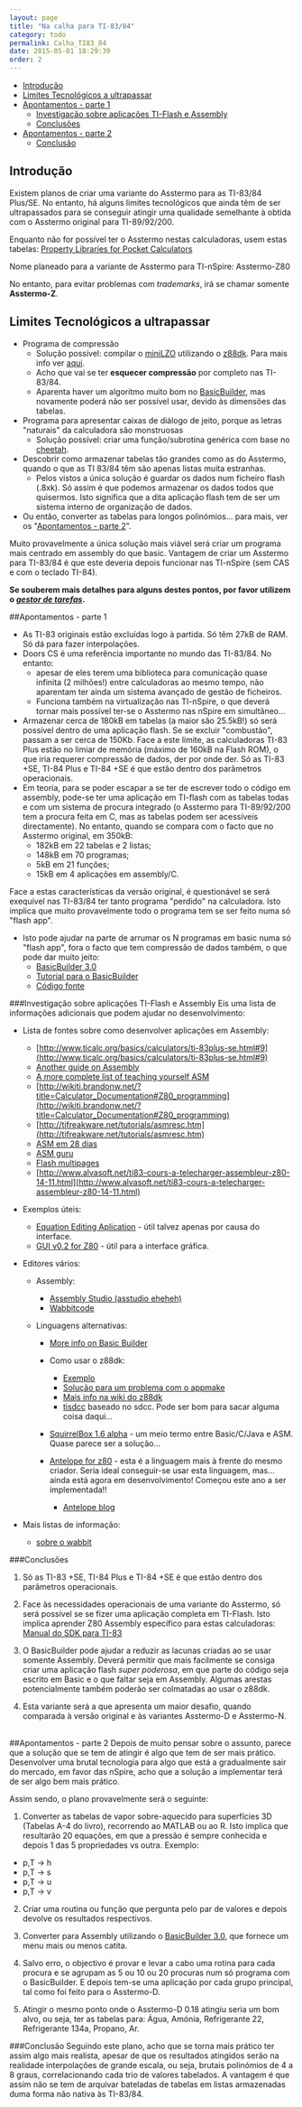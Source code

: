 ```yaml
---
layout: page
title: "Na calha para TI-83/84"
category: todo
permalink: Calha_TI83_84
date: 2015-05-01 18:29:39
order: 2
---
```


  * [Introdução](#introdução)
  * [Limites Tecnológicos a ultrapassar](#limites-tecnológicos-a-ultrapassar)
  * [Apontamentos - parte 1](#apontamentos---parte-1)
    * [Investigação sobre aplicações TI-Flash e Assembly](#investigação-sobre-aplicações-ti-flash-e-assembly)
    * [Conclusões](#conclusões)
  * [Apontamentos - parte 2](#apontamentos---parte-2)
    * [Conclusão](#conclusão)

## Introdução
Existem planos de criar uma variante do Asstermo para as TI-83/84 Plus/SE. No entanto, há alguns limites tecnológicos que ainda têm de ser ultrapassados para se conseguir atingir uma qualidade semelhante à obtida com o Asstermo original para TI-89/92/200.

Enquanto não for possível ter o Asstermo nestas calculadoras, usem estas tabelas: [Property Libraries for Pocket Calculators](http://www.steamtables-pocket-calculators.com)

Nome planeado para a variante de Asstermo para TI-nSpire: Asstermo-Z80

No entanto, para evitar problemas com _trademarks_, irá se chamar somente **Asstermo-Z**.

## Limites Tecnológicos a ultrapassar

* Programa de compressão
  * Solução possível: compilar o [miniLZO](http://www.oberhumer.com/opensource/lzo/) utilizando o [z88dk](http://www.z88dk.org). Para mais info ver [aqui](http://forum.ticalcs.net/showthread.php?tid=432&page=3).
  * Acho que vai se ter **esquecer compressão** por completo nas TI-83/84.
  * Aparenta haver um algoritmo muito bom no [BasicBuilder](http://www.ticalc.org/archives/files/fileinfo/321/32127.html), mas novamente poderá não ser possível usar, devido às dimensões das tabelas.
* Programa para apresentar caixas de diálogo de jeito, porque as letras "naturais" da calculadora são monstruosas
  * Solução possível: criar uma função/subrotina genérica com base no [cheetah](http://www.ticalc.org/archives/files/fileinfo/318/31801.html).
* Descobrir como armazenar tabelas tão grandes como as do Asstermo, quando o que as TI 83/84 têm são apenas listas muita estranhas.
  * Pelos vistos a única solução é guardar os dados num ficheiro flash (.8xk). Só assim é que podemos armazenar os dados todos que quisermos. Isto significa que a dita aplicação flash tem de ser um sistema interno de organização de dados.
* Ou então, converter as tabelas para longos polinómios... para mais, ver os "[Apontamentos - parte 2](#apontamentos---parte-2)".

Muito provavelmente a única solução mais viável será criar um programa mais centrado em assembly do que basic.
Vantagem de criar um Asstermo para TI-83/84 é que este deveria depois funcionar nas TI-nSpire (sem CAS e com o teclado TI-84).

**Se souberem mais detalhes para alguns destes pontos, por favor utilizem o [_gestor de tarefas_](https://github.com/asstermo/asstermo.github.io/issues).**


##Apontamentos - parte 1

* As TI-83 originais estão excluídas logo à partida. Só têm 27kB de RAM. Só dá para fazer interpolações.
* Doors CS é uma referência importante no mundo das TI-83/84. No entanto:
  * apesar de eles terem uma biblioteca para comunicação quase infinita (2 milhões!) entre calculadoras ao mesmo tempo, não aparentam ter ainda um sistema avançado de gestão de ficheiros.
  * Funciona também na virtualização nas TI-nSpire, o que deverá tornar mais possível ter-se o Asstermo nas nSpire em simultâneo...
* Armazenar cerca de 180kB em tabelas (a maior são 25.5kB!) só será possível dentro de uma aplicação flash. Se se excluir "combustão", passam a ser cerca de 150Kb. Face a este limite, as calculadoras TI-83 Plus estão no limiar de memória (máximo de 160kB na Flash ROM), o que iria requerer compressão de dados, der por onde der. Só as TI-83 +SE, TI-84 Plus e TI-84 +SE é que estão dentro dos parâmetros operacionais.
* Em teoria, para se poder escapar a se ter de escrever todo o código em assembly, pode-se ter uma aplicação em TI-flash com as tabelas todas e com um sistema de procura integrado (o Asstermo para TI-89/92/200 tem a procura feita em C, mas as tabelas podem ser acessíveis directamente). No entanto, quando se compara com o facto que no Asstermo original, em 350kB:
  * 182kB em 22 tabelas e 2 listas;
  * 148kB em 70 programas;
  * 5kB em 21 funções;
  * 15kB em 4 aplicações em assembly/C.

Face a estas características da versão original, é questionável se será exequível nas TI-83/84 ter tanto programa "perdido" na calculadora. Isto implica que muito provavelmente todo o programa tem se ser feito numa só "flash app".


* Isto pode ajudar na parte de arrumar os N programas em basic numa só "flash app", fora o facto que tem compressão de dados também, o que pode dar muito jeito:
  * [BasicBuilder 3.0](http://www.ticalc.org/archives/files/fileinfo/321/32127.html)
  * [Tutorial para o BasicBuilder](http://www.ticalc.org/archives/files/fileinfo/389/38998.html)
  * [Código fonte](http://sourceforge.net/projects/basicbuilder/)


###Investigação sobre aplicações TI-Flash e Assembly
Eis uma lista de informações adicionais que podem ajudar no desenvolvimento:

* Lista de fontes sobre como desenvolver aplicações em Assembly:
  * [http://www.ticalc.org/basics/calculators/ti-83plus-se.html#9](http://www.ticalc.org/basics/calculators/ti-83plus-se.html#9)
  * [Another guide on Assembly](http://www.omnimaga.org/index.php?topic=8316.0)
  * [A more complete list of teaching yourself ASM](http://www.unitedti.org/forum/index.php?showtopic=174)
  * [http://wikiti.brandonw.net/?title=Calculator_Documentation#Z80_programming](http://wikiti.brandonw.net/?title=Calculator_Documentation#Z80_programming)
  * [http://tifreakware.net/tutorials/asmresc.htm](http://tifreakware.net/tutorials/asmresc.htm)
  * [ASM em 28 dias](http://www.ticalc.org/archives/files/fileinfo/268/26877.html)
  * [ASM guru](http://www.ticalc.org/archives/files/fileinfo/69/6961.html)
  * [Flash multipages](http://z80-heaven.wikidot.com/flash-applications)
  * [http://www.alvasoft.net/ti83-cours-a-telecharger-assembleur-z80-14-11.html](http://www.alvasoft.net/ti83-cours-a-telecharger-assembleur-z80-14-11.html)

* Exemplos úteis:
  * [Equation Editing Aplication](http://www.ticalc.org/archives/files/fileinfo/324/32459.html) - útil talvez apenas por causa do interface.
  * [GUI v0.2 for Z80](http://www.ticalc.org/archives/files/fileinfo/250/25021.html) - útil para a interface gráfica.

* Editores vários:

  * Assembly:
    * [Assembly Studio (asstudio eheheh)](http://www.ticalc.org/archives/files/fileinfo/158/15892.html)
    * [Wabbitcode](http://wabbit.codeplex.com/releases/view/45275)

  * Linguagens alternativas:
    * [More info on Basic Builder](http://tibasicdev.wikidot.com/basicbuilder)

    * Como usar o z88dk:
      * [Exemplo](http://www.z88dk.org/forum/viewtopic.php?id=4880)
      * [Solução para um problema com o appmake](http://www.z88dk.org/forum/viewtopic.php?id=4883)
      * [Mais info na wiki do z88dk](http://www.z88dk.org/wiki/doku.php?id=platform:ticalc)
      * [tisdcc](https://github.com/cemeyer/tisdcc/wiki) baseado no sdcc. Pode ser bom para sacar alguma coisa daqui...

    * [SquirrelBox 1.6 alpha](http://www.ticalc.org/archives/files/fileinfo/414/41454.html) - um meio termo entre Basic/C/Java e ASM. Quase parece ser a solução...

    * [Antelope for z80](https://code.google.com/p/antelope/) - esta é a linguagem mais à frente do mesmo criador. Seria ideal conseguir-se usar esta linguagem, mas... ainda está agora em desenvolvimento! Começou este ano a ser implementada!!
      * [Antelope blog](http://dancookplusplus.blogspot.pt/)

* Mais listas de informação:
  * [sobre o wabbit](http://www.tumblr.com/tagged/ti83%2b)


###Conclusões

1. Só as TI-83 +SE, TI-84 Plus e TI-84 +SE é que estão dentro dos parâmetros operacionais.

2. Face às necessidades operacionais de uma variante do Asstermo, só será possível se se fizer uma aplicação completa em TI-Flash. Isto implica aprender Z80 Assembly específico para estas calculadoras: [Manual do SDK para TI-83](http://education.ti.com/downloads/guidebooks/sdk/83p/sdk83pguide.pdf)

3. O BasicBuilder pode ajudar a reduzir as lacunas criadas ao se usar somente Assembly. Deverá permitir que mais facilmente se consiga criar uma aplicação flash <i>super poderosa</i>, em que parte do código seja escrito em Basic e o que faltar seja em Assembly. Algumas arestas potencialmente também poderão ser colmatadas ao usar o z88dk.

4. Esta variante será a que apresenta um maior desafio, quando comparada à versão original e às variantes Asstermo-D e Asstermo-N.


<br />
##Apontamentos - parte 2
Depois de muito pensar sobre o assunto, parece que a solução que se tem de atingir é algo que tem de ser mais prático. Desenvolver uma brutal tecnologia para algo que está a gradualmente sair do mercado, em favor das nSpire, acho que a solução a implementar terá de ser algo bem mais prático.

Assim sendo, o plano provavelmente será o seguinte:

1. Converter as tabelas de vapor sobre-aquecido para superfícies 3D (Tabelas A-4 do livro), recorrendo ao MATLAB ou ao R. Isto implica que resultarão 20 equações, em que a pressão é sempre conhecida e depois 1 das 5 propriedades vs outra. Exemplo:
  * p,T -> h
  * p,T -> s
  * p,T -> u
  * p,T -> v

2. Criar uma routina ou função que pergunta pelo par de valores e depois devolve os resultados respectivos.

3. Converter para Assembly utilizando o [BasicBuilder 3.0](http://www.ticalc.org/archives/files/fileinfo/321/32127.html), que fornece um menu mais ou menos catita.

4. Salvo erro, o objectivo é provar e levar a cabo uma rotina para cada procura e se agrupam as 5 ou 10 ou 20 procuras num só programa com o BasicBuilder. E depois tem-se uma aplicação por cada grupo principal, tal como foi feito para o Asstermo-D.

5. Atingir o mesmo ponto onde o Asstermo-D 0.18 atingiu seria um bom alvo, ou seja, ter as tabelas para: Água, Amónia, Refrigerante 22, Refrigerante 134a, Propano, Ar.</ol>


###Conclusão
Seguindo este plano, acho que se torna mais prático ter assim algo mais realista, apesar de que os resultados atingidos serão na realidade interpolações de grande escala, ou seja, brutais polinómios de 4 a 8 graus, correlacionando cada trio de valores tabelados. A vantagem é que assim não se tem de arquivar bateladas de tabelas em listas armazenadas duma forma não nativa às TI-83/84.
